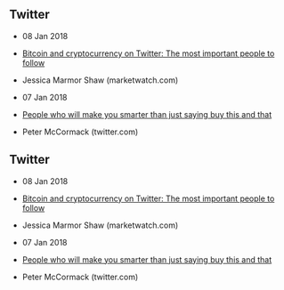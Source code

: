 ## Twitter

- 08 Jan 2018
- [Bitcoin and cryptocurrency on Twitter: The most important people to follow](https://www.marketwatch.com/story/bitcoin-and-cryptocurrency-on-twitter-the-most-important-people-to-follow-2017-12-04)
- Jessica Marmor Shaw (marketwatch.com) <!-- -->


- 07 Jan 2018
- [People who will make you smarter than just saying buy this and that](https://twitter.com/search?q=twobitidiot%20realist&src=typd) 
- Peter McCormack (twitter.com) <!-- -->


## Twitter

- 08 Jan 2018
- [Bitcoin and cryptocurrency on Twitter: The most important people to follow](https://www.marketwatch.com/story/bitcoin-and-cryptocurrency-on-twitter-the-most-important-people-to-follow-2017-12-04)
- Jessica Marmor Shaw (marketwatch.com)


- 07 Jan 2018
- [People who will make you smarter than just saying buy this and that](https://twitter.com/search?q=twobitidiot%20realist&src=typd) 
- Peter McCormack (twitter.com)

